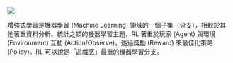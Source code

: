 ![](#02_ai.webp)

增強式學習是機器學習 (Machine Learning) 領域的一個子集（分支），相較於其他著重資料分析、統計之類的機器學習主題，RL 著重於玩家 (Agent) 與環境 (Environment) 互動 (Action/Observe)，透過獎勵 (Reward) 來最佳化策略 (Policy)。RL 可以說是「遊戲感」最重的機器學習分支。